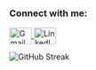 <h3 align="left">Connect with me:</h3>
<p align="left">
  <a href="mailto:masrimasa335@gmail.com" target="blank">
    <img align="center" src="https://cdn.jsdelivr.net/npm/simple-icons@3.0.1/icons/gmail.svg" alt="Gmail" height="30" width="40" />
  </a>
  <a href="https://www.linkedin.com/in/masa-masri-9b3852221/" target="blank">
    <img align="center" src="https://cdn.jsdelivr.net/npm/simple-icons@3.0.1/icons/linkedin.svg" alt="LinkedIn" height="30" width="40" />
  </a>
</p>


![GitHub Streak](https://github-readme-streak-stats.herokuapp.com/?user=masamasri01)
